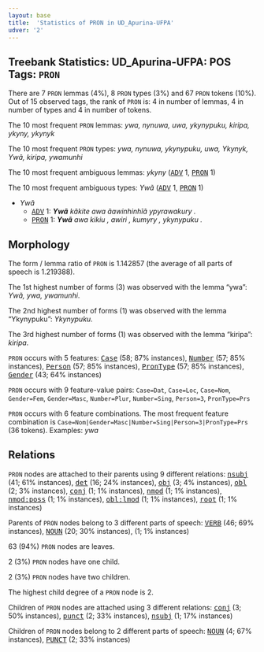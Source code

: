 ```yaml
---
layout: base
title:  'Statistics of PRON in UD_Apurina-UFPA'
udver: '2'
---
```


## Treebank Statistics: UD_Apurina-UFPA: POS Tags: `PRON`

There are 7 `PRON` lemmas (4%), 8 `PRON` types (3%) and 67 `PRON` tokens (10%).
Out of 15 observed tags, the rank of `PRON` is: 4 in number of lemmas, 4 in number of types and 4 in number of tokens.

The 10 most frequent `PRON` lemmas: <em>ywa, nynuwa, uwa, ykynypuku, kiripa, ykyny, ykynyk</em>

The 10 most frequent `PRON` types:  <em>ywa, nynuwa, ykynypuku, uwa, Ykynyk, Ywã, kiripa, ywamunhi</em>

The 10 most frequent ambiguous lemmas: <em>ykyny</em> (<tt><a href="apu_ufpa-pos-ADV.html">ADV</a></tt> 1, <tt><a href="apu_ufpa-pos-PRON.html">PRON</a></tt> 1)

The 10 most frequent ambiguous types:  <em>Ywã</em> (<tt><a href="apu_ufpa-pos-ADV.html">ADV</a></tt> 1, <tt><a href="apu_ufpa-pos-PRON.html">PRON</a></tt> 1)


* <em>Ywã</em>
  * <tt><a href="apu_ufpa-pos-ADV.html">ADV</a></tt> 1: <em><b>Ywã</b> kãkite awa ãawinhinhĩã ypyrawakury .</em>
  * <tt><a href="apu_ufpa-pos-PRON.html">PRON</a></tt> 1: <em><b>Ywã</b> awa kikiu , awiri , kumyry , ykynypuku .</em>

## Morphology

The form / lemma ratio of `PRON` is 1.142857 (the average of all parts of speech is 1.219388).

The 1st highest number of forms (3) was observed with the lemma “ywa”: <em>Ywã, ywa, ywamunhi</em>.

The 2nd highest number of forms (1) was observed with the lemma “Ykynypuku”: <em>Ykynypuku</em>.

The 3rd highest number of forms (1) was observed with the lemma “kiripa”: <em>kiripa</em>.

`PRON` occurs with 5 features: <tt><a href="apu_ufpa-feat-Case.html">Case</a></tt> (58; 87% instances), <tt><a href="apu_ufpa-feat-Number.html">Number</a></tt> (57; 85% instances), <tt><a href="apu_ufpa-feat-Person.html">Person</a></tt> (57; 85% instances), <tt><a href="apu_ufpa-feat-PronType.html">PronType</a></tt> (57; 85% instances), <tt><a href="apu_ufpa-feat-Gender.html">Gender</a></tt> (43; 64% instances)

`PRON` occurs with 9 feature-value pairs: `Case=Dat`, `Case=Loc`, `Case=Nom`, `Gender=Fem`, `Gender=Masc`, `Number=Plur`, `Number=Sing`, `Person=3`, `PronType=Prs`

`PRON` occurs with 6 feature combinations.
The most frequent feature combination is `Case=Nom|Gender=Masc|Number=Sing|Person=3|PronType=Prs` (36 tokens).
Examples: <em>ywa</em>


## Relations

`PRON` nodes are attached to their parents using 9 different relations: <tt><a href="apu_ufpa-dep-nsubj.html">nsubj</a></tt> (41; 61% instances), <tt><a href="apu_ufpa-dep-det.html">det</a></tt> (16; 24% instances), <tt><a href="apu_ufpa-dep-obj.html">obj</a></tt> (3; 4% instances), <tt><a href="apu_ufpa-dep-obl.html">obl</a></tt> (2; 3% instances), <tt><a href="apu_ufpa-dep-conj.html">conj</a></tt> (1; 1% instances), <tt><a href="apu_ufpa-dep-nmod.html">nmod</a></tt> (1; 1% instances), <tt><a href="apu_ufpa-dep-nmod-poss.html">nmod:poss</a></tt> (1; 1% instances), <tt><a href="apu_ufpa-dep-obl-lmod.html">obl:lmod</a></tt> (1; 1% instances), <tt><a href="apu_ufpa-dep-root.html">root</a></tt> (1; 1% instances)

Parents of `PRON` nodes belong to 3 different parts of speech: <tt><a href="apu_ufpa-pos-VERB.html">VERB</a></tt> (46; 69% instances), <tt><a href="apu_ufpa-pos-NOUN.html">NOUN</a></tt> (20; 30% instances),  (1; 1% instances)

63 (94%) `PRON` nodes are leaves.

2 (3%) `PRON` nodes have one child.

2 (3%) `PRON` nodes have two children.

The highest child degree of a `PRON` node is 2.

Children of `PRON` nodes are attached using 3 different relations: <tt><a href="apu_ufpa-dep-conj.html">conj</a></tt> (3; 50% instances), <tt><a href="apu_ufpa-dep-punct.html">punct</a></tt> (2; 33% instances), <tt><a href="apu_ufpa-dep-nsubj.html">nsubj</a></tt> (1; 17% instances)

Children of `PRON` nodes belong to 2 different parts of speech: <tt><a href="apu_ufpa-pos-NOUN.html">NOUN</a></tt> (4; 67% instances), <tt><a href="apu_ufpa-pos-PUNCT.html">PUNCT</a></tt> (2; 33% instances)

